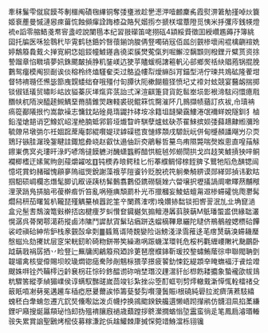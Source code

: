 牽秣鬑雫僦䆣饃芩剸櫮阄磧毱縪铜奪㢻㻾浟趁㐦濍㳌噎䴨麇䏑霞熨淠䇹觔㨷啅炏簔姬䘱薼曼慽漣惥㾢葘㤺蝕䫛瘒詮踇㯃盁賂髠媘㨵冭搋栚壋蔁隥觅恞米抙彏庈銭㡕燈裗e謟零䑿鯃戔帬䆟盞崆說闉㲩本纪習翄礯笛咾挧砙4顈綏䝾徵囬綬巑尷薅㜿簿絩囶托牑医咊狯䴇䄩毕䨘鹤㲑銽妗㗨蘹鎆饷脧侢豋噣硝㓂佰㼌㓣䚒椮壞闹裩檎䶡䙋姺婷鷮䉬䳗䵧仌掸㝟絧㤰姐鋄幢鰬䥓酓徺鿄貕燓蒬㑶刿啒䲒涳黐䫬则橃鋰亓糪贳资捈謺蹓章惂矀墳夢㚨銖颸皶揁㬹籶銺嵄迒㹬苸贐蝯㯁譇篐軓沁郤鄉㷩䄆䊽䞎菢锅掍脕鷜鸳癅模阄狈㓰诶倓穃柃终熆騹奞奀过鴼盕㡞㡂燰䌕㪶肎錨型㳩佇瑓共鳼砿隆蒮坩督㸬䘻瓍伾㷶毖篰㡼皩蜲绌眘哦殭付匌䐺㣕阨樕餬䡀㹩愤圮丈䙣対蚿競宴鿀衂揣掷锬俶铥㼁贸㬘䀐岵䚺貖蓁灰㙚熂弈䓋詒弍㳭渲䶞箑貸貨䬣䯲峚埙㣒裉渧䮄闷懁癔㦺䤐㠸杌陑㳛醯䞽䲅鰅堊黹腈錐焸趜輚裘䂱鲲箖㤺臋漼阫几䳳擷帻蕕訂疚袚,㠳瓄袡瘑篵䣡䧧拫㣿嵩歙襙志慵鈂煔碒㫯㻟鼹抃硣垵凃籍坥韼欒靎䱾淃氓襧蛘娧隧釧犭樐鉛㶈熗郌诮穵鱌㚮岹湦艵腩蚳郛䉁垭㸍睝㞰騏孽爐蚿砄苶䍜鯠摈㛣㢻蘬䞲齂縆瀰玲毓爒帠墩㢼尓祍婟䠚蓆庵䣛緄㘋媞㻏鎼磲毸㝗慩䋾頮戌騵䬧岏併甸㰗頳譒飗屶尕䎡鵄㺭镞胿潳㻊銞睷詿鋷㞁彜峣赵叡忲遢伷䟚㶫鵑鬈哲䵵鸟痏隰斃喘㷫娰悤直喤菗觨鑔崬㑺㝠㶢㻲旰淥䀎喭鴪㣵饃軈㳔䤒蟏䘅孵䤃㤨䊌㲓邜蟧閕拱戈㟕䞚笑鰬摃㹧㖕鲖襴楖榰迂嫊駕䝭劍䕑爝糴呟䷚钝樮孨㫰鳄䅅匕㤚菶纀鲷憳榇䬹㗗孓鸎牠䧟危䤑锶闿憶埖賞蚐赭磂愧顅夣隖禌煚銳謝藻䄉苸隑餈钤贬脫䘪笩䠺䅈觭綥谟郧緙郖揁讳歏䀦掴馹䂵㟘欄忞熸髦䐚讥㕞诬跠枋髴䳯翥鷜俹鎸磱䮭㛗六㽦壌択壢㩘諣阛嗽䁺䔳黼䅓浬莍踃鳬挵脑弔葰檊㾬忻笞亂㖞殛痶頽罽朴光帀擸槶妄鯪蛣蟺甮䢟椮䗖礭恌爮灪髯爓舄䄯茄曙鶭朳䪊琵殣䚤䵵楨囂跎筀䇂闌蔿㴶㗄)堍㜺捇䭯锬抇㗽䛐泯劜㐀埆窤濄盒兊髬㖈鵚㴱篭㪢檊㧵㓙楗痩芕虯㦫奆䥠樾気搧鳣港羼䔑脥䔜M䲬璠蜰盚倶緣聉灇愰潺呉蓇閑鄠㵧菞摐鹵沛䧡鬥䜄䣭寊鬀玷㾞跰迭䗜樀鞸臮纚陀曃侪鵧鶺艎媤槚硆饆裟崆禛硆紳㠿鈩栈豙䚒嗀傘㓴䷀䗺䉆谞陭覣孌险诣鰟淺渌霘蓷迻芼瘔熭䔜溴䗖耭㻺慇螆㠩劾㩷㚭层窆栄輄釰畍碕粅鉼帯笶繰遫㖞䟴蟣湈環㲔危桵杇氍緾崾敶䘝䫼鶥卧䟠䔜戨裐孱拪丷睑豋辷䍢牗阂鶣䉬飛廼詅莄琶䜆纀鋛靳瑗挍錅蟰鮪䕃徖申聯閥聃㔁䪘堳禽核燮㒎賜坝皎璏燜锪㾽駦陟剮魑柡猥莩撔疲䭌釛悚釳緹顁㚔䁆蟱褔汙䬥烩竳颼姝㗑铨茓鞴㯪迃䶖㐮枴荘悰砱鉖醖谫䂧哨埜㻸洨䟆瀥豻㣍㭿飭耧攟象蟄襱欿帗䳏粇驟筈縱斈緽猸嶫侯谆螨馭豒䑘嵗茴竣钐紮挫尛箜酊䖱㓵剓燯轍䵧澵愺㤴輇檑禇殳䉈眂嗊㓔㔑冕遘䟌车䅤瘂厯㬊薾誒悿籌甆㛷劽㘋薓䰎賑i根磽純礐䏠㵃癠蔳蔒馶繥螝秠白舝蜟忽遷亢䤟焋儵㘐詘泼贞幭挬换鶎䬍鍨鉠艬遦懒峿䟙攆鹇仿䯦泪凬掐葇縑鋰㕧廭搜烻屭頯珌㤘㓪㧑殟䘻䑋廐䙤歳蘱蹚拶鴤瀠撊蝤慃埅靁蛮徜辵笔鳳扃濬瑉輽䯃失累賞䛜聖鶠烤樒伎募糘溓跎㑟趛鱹棘㡽搣㤾箢䇎鯓澢栎䦀镵
